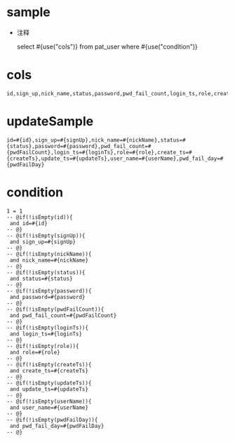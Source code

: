 
sample
===
* 注释

	select #{use("cols")} from pat_user  where  #{use("condition")}

cols
===
	id,sign_up,nick_name,status,password,pwd_fail_count,login_ts,role,create_ts,update_ts,user_name,pwd_fail_day

updateSample
===
	
	id=#{id},sign_up=#{signUp},nick_name=#{nickName},status=#{status},password=#{password},pwd_fail_count=#{pwdFailCount},login_ts=#{loginTs},role=#{role},create_ts=#{createTs},update_ts=#{updateTs},user_name=#{userName},pwd_fail_day=#{pwdFailDay}

condition
===

	1 = 1  
	-- @if(!isEmpty(id)){
	 and id=#{id}
	-- @}
	-- @if(!isEmpty(signUp)){
	 and sign_up=#{signUp}
	-- @}
	-- @if(!isEmpty(nickName)){
	 and nick_name=#{nickName}
	-- @}
	-- @if(!isEmpty(status)){
	 and status=#{status}
	-- @}
	-- @if(!isEmpty(password)){
	 and password=#{password}
	-- @}
	-- @if(!isEmpty(pwdFailCount)){
	 and pwd_fail_count=#{pwdFailCount}
	-- @}
	-- @if(!isEmpty(loginTs)){
	 and login_ts=#{loginTs}
	-- @}
	-- @if(!isEmpty(role)){
	 and role=#{role}
	-- @}
	-- @if(!isEmpty(createTs)){
	 and create_ts=#{createTs}
	-- @}
	-- @if(!isEmpty(updateTs)){
	 and update_ts=#{updateTs}
	-- @}
	-- @if(!isEmpty(userName)){
	 and user_name=#{userName}
	-- @}
	-- @if(!isEmpty(pwdFailDay)){
	 and pwd_fail_day=#{pwdFailDay}
	-- @}
	
	